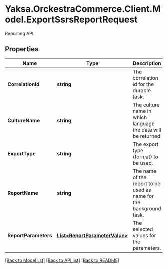 # Yaksa.OrckestraCommerce.Client.Model.ExportSsrsReportRequest
Reporting API.

## Properties

Name | Type | Description | Notes
------------ | ------------- | ------------- | -------------
**CorrelationId** | **string** | The correlation id for the durable task. | [optional] 
**CultureName** | **string** | The culture name in which language the data will be returned | [optional] 
**ExportType** | **string** | The export type (format) to be used. | [optional] 
**ReportName** | **string** | The name of the report to be used as name for the background task. | [optional] 
**ReportParameters** | [**List&lt;ReportParameterValue&gt;**](ReportParameterValue.md) | The selected values for the parameters. | [optional] 

[[Back to Model list]](../README.md#documentation-for-models) [[Back to API list]](../README.md#documentation-for-api-endpoints) [[Back to README]](../README.md)

